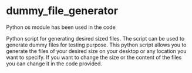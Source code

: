 # dummy_file_generator

Python os module has been used in the code

Python script for generating desired sized files.
The script can be used to generate dummy files for testing purpose.
This python script allows you to generate the files of your desired size on your desktop or any location you want to specify. 
If you want to change the size or the content of the files you can change it in the code provided.


